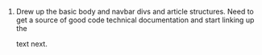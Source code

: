 1. Drew up the basic body and navbar divs and article structures. Need to get a source of good code technical documentation and start linking up the <p> text next. 
